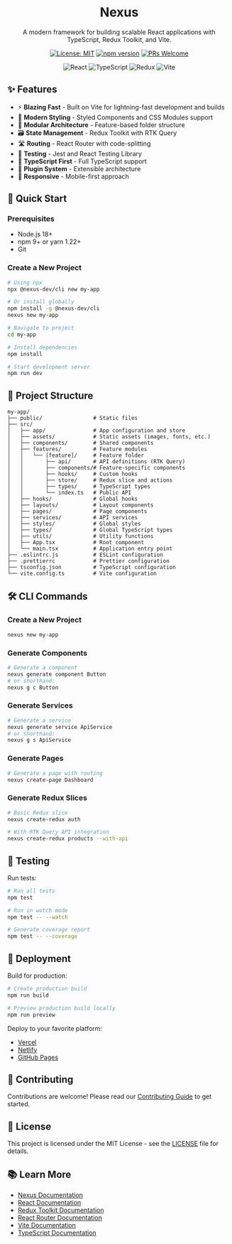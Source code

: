 <div align="center">
  <h1>Nexus</h1>
  <p>A modern framework for building scalable React applications with TypeScript, Redux Toolkit, and Vite.</p>
  
  [![License: MIT](https://img.shields.io/badge/License-MIT-yellow.svg)](https://opensource.org/licenses/MIT)
  [![npm version](https://img.shields.io/npm/v/@nexus-dev/cli.svg)](https://www.npmjs.com/package/@nexus-dev/cli)
  [![PRs Welcome](https://img.shields.io/badge/PRs-welcome-brightgreen.svg)](CONTRIBUTING.md)

  <img src="https://img.shields.io/badge/React-20232A?style=for-the-badge&logo=react&logoColor=61DAFB" alt="React" />
  <img src="https://img.shields.io/badge/TypeScript-007ACC?style=for-the-badge&logo=typescript&logoColor=white" alt="TypeScript" />
  <img src="https://img.shields.io/badge/Redux-593D88?style=for-the-badge&logo=redux&logoColor=white" alt="Redux" />
  <img src="https://img.shields.io/badge/vite-%23646CFF.svg?style=for-the-badge&logo=vite&logoColor=white" alt="Vite" />
</div>

## ✨ Features

- ⚡ **Blazing Fast** - Built on Vite for lightning-fast development and builds
- 🎨 **Modern Styling** - Styled Components and CSS Modules support
- 🧩 **Modular Architecture** - Feature-based folder structure
- 🗃️ **State Management** - Redux Toolkit with RTK Query
- 🛣️ **Routing** - React Router with code-splitting
- 🧪 **Testing** - Jest and React Testing Library
- 🎯 **TypeScript First** - Full TypeScript support
- 🔌 **Plugin System** - Extensible architecture
- 📱 **Responsive** - Mobile-first approach

## 🚀 Quick Start

### Prerequisites

- Node.js 18+
- npm 9+ or yarn 1.22+
- Git

### Create a New Project

```bash
# Using npx
npx @nexus-dev/cli new my-app

# Or install globally
npm install -g @nexus-dev/cli
nexus new my-app

# Navigate to project
cd my-app

# Install dependencies
npm install

# Start development server
npm run dev
```

## 📂 Project Structure

```
my-app/
├── public/                # Static files
├── src/
│   ├── app/               # App configuration and store
│   ├── assets/            # Static assets (images, fonts, etc.)
│   ├── components/        # Shared components
│   ├── features/          # Feature modules
│   │   └── [feature]/     # Feature folder
│   │       ├── api/       # API definitions (RTK Query)
│   │       ├── components/# Feature-specific components
│   │       ├── hooks/     # Custom hooks
│   │       ├── store/     # Redux slice and actions
│   │       ├── types/     # TypeScript types
│   │       └── index.ts   # Public API
│   ├── hooks/             # Global hooks
│   ├── layouts/           # Layout components
│   ├── pages/             # Page components
│   ├── services/          # API services
│   ├── styles/            # Global styles
│   ├── types/             # Global TypeScript types
│   ├── utils/             # Utility functions
│   ├── App.tsx            # Root component
│   └── main.tsx           # Application entry point
├── .eslintrc.js           # ESLint configuration
├── .prettierrc            # Prettier configuration
├── tsconfig.json          # TypeScript configuration
└── vite.config.ts         # Vite configuration
```

## 🛠️ CLI Commands

### Create a New Project

```bash
nexus new my-app
```

### Generate Components

```bash
# Generate a component
nexus generate component Button
# or shorthand:
nexus g c Button
```

### Generate Services

```bash
# Generate a service
nexus generate service ApiService
# or shorthand:
nexus g s ApiService
```

### Generate Pages

```bash
# Generate a page with routing
nexus create-page Dashboard
```

### Generate Redux Slices

```bash
# Basic Redux slice
nexus create-redux auth

# With RTK Query API integration
nexus create-redux products --with-api
```

## 🧪 Testing

Run tests:

```bash
# Run all tests
npm test

# Run in watch mode
npm test -- --watch

# Generate coverage report
npm test -- --coverage
```

## 🚀 Deployment

Build for production:

```bash
# Create production build
npm run build

# Preview production build locally
npm run preview
```

Deploy to your favorite platform:

- [Vercel](https://vercel.com/)
- [Netlify](https://www.netlify.com/)
- [GitHub Pages](https://pages.github.com/)

## 🤝 Contributing

Contributions are welcome! Please read our [Contributing Guide](CONTRIBUTING.md) to get started.

## 📄 License

This project is licensed under the MIT License - see the [LICENSE](LICENSE) file for details.

## 📚 Learn More

- [Nexus Documentation](https://nexus-docs.example.com)
- [React Documentation](https://reactjs.org/)
- [Redux Toolkit Documentation](https://redux-toolkit.js.org/)
- [React Router Documentation](https://reactrouter.com/)
- [Vite Documentation](https://vitejs.dev/)
- [TypeScript Documentation](https://www.typescriptlang.org/)
